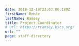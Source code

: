 ```yaml
---
date: 2018-12-18T23:03:06.180Z
firstName: Renée
lastName: Ramsey
title: Project Coordinator
# url: https://rramsey.bscs.org/
url: ""
page: staff-directory
---
```

